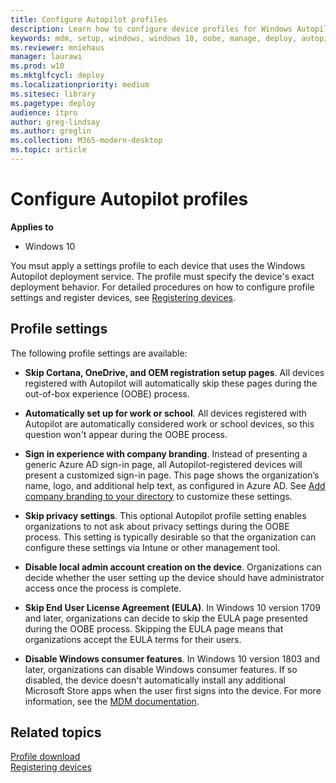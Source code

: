 ```yaml
---
title: Configure Autopilot profiles
description: Learn how to configure device profiles for Windows Autopilot deployment.
keywords: mdm, setup, windows, windows 10, oobe, manage, deploy, autopilot, ztd, zero-touch, partner, msfb, intune
ms.reviewer: mniehaus
manager: laurawi
ms.prod: w10
ms.mktglfcycl: deploy
ms.localizationpriority: medium
ms.sitesec: library
ms.pagetype: deploy
audience: itpro
author: greg-lindsay
ms.author: greglin
ms.collection: M365-modern-desktop
ms.topic: article
---
```



# Configure Autopilot profiles

**Applies to**

-  Windows 10

You msut apply a settings profile to each device that uses the Windows Autopilot deployment service. The profile must specify the device's exact deployment behavior. For detailed procedures on how to configure profile settings and register devices, see [Registering devices](add-devices.md#registering-devices).

## Profile settings

The following profile settings are available:

-  **Skip Cortana, OneDrive, and OEM registration setup pages**. All devices registered with Autopilot will automatically skip these pages during the out-of-box experience (OOBE) process.

-  **Automatically set up for work or school**. All devices registered with Autopilot are automatically considered work or school devices, so this question won't appear during the OOBE process.

-  **Sign in experience with company branding**. Instead of presenting a generic Azure AD sign-in page, all Autopilot-registered devices will present a customized sign-in page. This page shows the organization’s name, logo, and additional help text, as configured in Azure AD. See [Add company branding to your directory](/azure/active-directory/customize-branding#add-company-branding-to-your-directory) to customize these settings.

-  **Skip privacy settings**. This optional Autopilot profile setting enables organizations to not ask about privacy settings during the OOBE process. This setting is typically desirable so that the organization can configure these settings via Intune or other management tool.

-  **Disable local admin account creation on the device**. Organizations can decide whether the user setting up the device should have administrator access once the process is complete.

-  **Skip End User License Agreement (EULA)**. In Windows 10 version 1709 and later, organizations can decide to skip the EULA page presented during the OOBE process. Skipping the EULA page means that organizations accept the EULA terms for their users.

-  **Disable Windows consumer features**. In Windows 10 version 1803 and later, organizations can disable Windows consumer features. If so disabled, the device doesn't automatically install any additional Microsoft Store apps when the user first signs into the device. For more information, see the [MDM documentation](/windows/client-management/mdm/policy-csp-experience#experience-allowwindowsconsumerfeatures).

## Related topics

[Profile download](troubleshooting.md#profile-download)<br>
[Registering devices](add-devices.md)